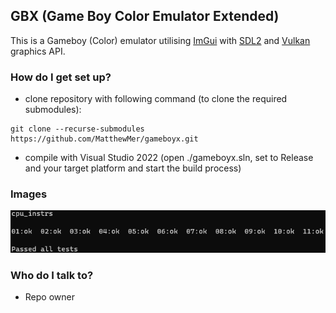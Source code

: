 ## GBX (Game Boy Color Emulator Extended) ##

This is a Gameboy (Color) emulator utilising [ImGui](https://github.com/ocornut/imgui) with [SDL2](https://github.com/libsdl-org/SDL/releases/tag/release-2.28.2) and [Vulkan](https://vulkan.lunarg.com/) graphics API.

### How do I get set up? ###

* clone repository with following command (to clone the required submodules):
```
git clone --recurse-submodules https://github.com/MatthewMer/gameboyx.git
```
* compile with Visual Studio 2022 (open ./gameboyx.sln, set to Release and your target platform and start the build process)

### Images ###

![Blargg's Instruction Tests](./img/blarggs_instruction_tests.png)

### Who do I talk to? ###

* Repo owner